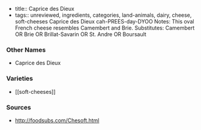 - title:: Caprice des Dieux
- tags:: unreviewed, ingredients, categories, land-animals, dairy, cheese, soft-cheeses
Caprice des Dieux cah-PREES-day-DYOO Notes: This oval French cheese resembles Camembert and Brie. Substitutes: Camembert OR Brie OR Brillat-Savarin OR St. Andre OR Boursault

### Other Names

* Caprice des Dieux

### Varieties

* [[soft-cheeses]]

### Sources
* http://foodsubs.com/Chesoft.html
